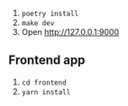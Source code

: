 1. `poetry install`
2. `make dev`
3. Open http://127.0.0.1:9000

## Frontend app

1. `cd frontend`
2. `yarn install`
